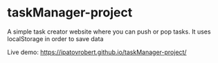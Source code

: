 # taskManager-project
A simple task creator website where you can push or pop tasks. It uses localStorage in order to save data

Live demo: https://ipatovrobert.github.io/taskManager-project/
